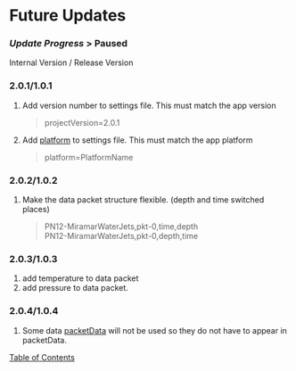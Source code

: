 # Future Updates

### _**Update Progress**_ > Paused

Internal Version / Release Version
### 2.0.1/1.0.1
1. Add version number to settings file. This must match the app version
   > projectVersion=2.0.1
1. Add [platform](Platforms.md) to settings file. This must match the app platform
   > platform=PlatformName

### 2.0.2/1.0.2
1. Make the data packet structure flexible. (depth and time switched places)
   > PN12-MiramarWaterJets,pkt-0,time,depth<br>
   > PN12-MiramarWaterJets,pkt-0,depth,time

### 2.0.3/1.0.3
1. add temperature to data packet
2. add pressure to data packet.

### 2.0.4/1.0.4
1. Some data [packetData](DataTransfer.md) will not be used so they do not have to appear in packetData.

[Table of Contents](README.md)
